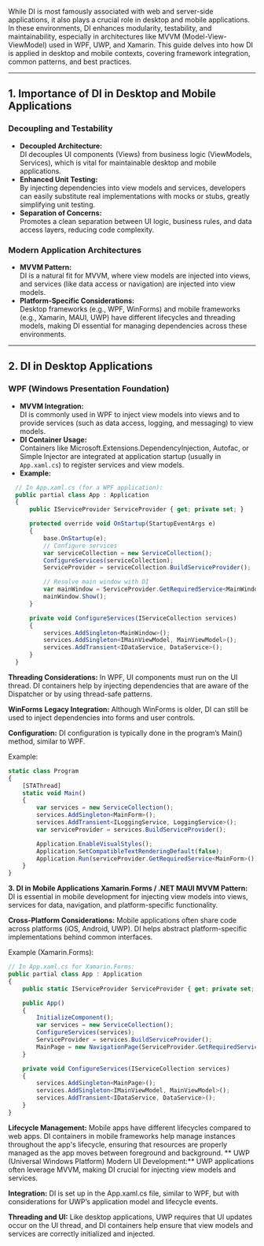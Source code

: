 While DI is most famously associated with web and server-side applications, it also plays a crucial role in desktop and mobile applications. In these environments, DI enhances modularity, testability, and maintainability, especially in architectures like MVVM (Model-View-ViewModel) used in WPF, UWP, and Xamarin. This guide delves into how DI is applied in desktop and mobile contexts, covering framework integration, common patterns, and best practices.

---

## 1. Importance of DI in Desktop and Mobile Applications

### Decoupling and Testability
- **Decoupled Architecture:**  
  DI decouples UI components (Views) from business logic (ViewModels, Services), which is vital for maintainable desktop and mobile applications.
- **Enhanced Unit Testing:**  
  By injecting dependencies into view models and services, developers can easily substitute real implementations with mocks or stubs, greatly simplifying unit testing.
- **Separation of Concerns:**  
  Promotes a clean separation between UI logic, business rules, and data access layers, reducing code complexity.

### Modern Application Architectures
- **MVVM Pattern:**  
  DI is a natural fit for MVVM, where view models are injected into views, and services (like data access or navigation) are injected into view models.
- **Platform-Specific Considerations:**  
  Desktop frameworks (e.g., WPF, WinForms) and mobile frameworks (e.g., Xamarin, MAUI, UWP) have different lifecycles and threading models, making DI essential for managing dependencies across these environments.

---

## 2. DI in Desktop Applications

### WPF (Windows Presentation Foundation)
- **MVVM Integration:**  
  DI is commonly used in WPF to inject view models into views and to provide services (such as data access, logging, and messaging) to view models.
- **DI Container Usage:**  
  Containers like Microsoft.Extensions.DependencyInjection, Autofac, or Simple Injector are integrated at application startup (usually in `App.xaml.cs`) to register services and view models.
- **Example:**
```typescript
  // In App.xaml.cs (for a WPF application):
  public partial class App : Application
  {
      public IServiceProvider ServiceProvider { get; private set; }

      protected override void OnStartup(StartupEventArgs e)
      {
          base.OnStartup(e);
          // Configure services
          var serviceCollection = new ServiceCollection();
          ConfigureServices(serviceCollection);
          ServiceProvider = serviceCollection.BuildServiceProvider();

          // Resolve main window with DI
          var mainWindow = ServiceProvider.GetRequiredService<MainWindow>();
          mainWindow.Show();
      }

      private void ConfigureServices(IServiceCollection services)
      {
          services.AddSingleton<MainWindow>();
          services.AddSingleton<IMainViewModel, MainViewModel>();
          services.AddTransient<IDataService, DataService>();
      }
  }
```

**Threading Considerations:**
In WPF, UI components must run on the UI thread. DI containers help by injecting dependencies that are aware of the Dispatcher or by using thread-safe patterns.

**WinForms**
**Legacy Integration:**
Although WinForms is older, DI can still be used to inject dependencies into forms and user controls.

**Configuration:**
DI configuration is typically done in the program’s Main() method, similar to WPF.

Example:

```typescript
static class Program
{
    [STAThread]
    static void Main()
    {
        var services = new ServiceCollection();
        services.AddSingleton<MainForm>();
        services.AddTransient<ILoggingService, LoggingService>();
        var serviceProvider = services.BuildServiceProvider();

        Application.EnableVisualStyles();
        Application.SetCompatibleTextRenderingDefault(false);
        Application.Run(serviceProvider.GetRequiredService<MainForm>());
    }
}
```

**3. DI in Mobile Applications
Xamarin.Forms / .NET MAUI
MVVM Pattern:**
DI is essential in mobile development for injecting view models into views, services for data, navigation, and platform-specific functionality.

**Cross-Platform Considerations:**
Mobile applications often share code across platforms (iOS, Android, UWP). DI helps abstract platform-specific implementations behind common interfaces.

Example (Xamarin.Forms):

```typescript
// In App.xaml.cs for Xamarin.Forms:
public partial class App : Application
{
    public static IServiceProvider ServiceProvider { get; private set; }

    public App()
    {
        InitializeComponent();
        var services = new ServiceCollection();
        ConfigureServices(services);
        ServiceProvider = services.BuildServiceProvider();
        MainPage = new NavigationPage(ServiceProvider.GetRequiredService<MainPage>());
    }

    private void ConfigureServices(IServiceCollection services)
    {
        services.AddSingleton<MainPage>();
        services.AddSingleton<IMainViewModel, MainViewModel>();
        services.AddTransient<IDataService, DataService>();
    }
}
```

**Lifecycle Management:**
Mobile apps have different lifecycles compared to web apps. DI containers in mobile frameworks help manage instances throughout the app's lifecycle, ensuring that resources are properly managed as the app moves between foreground and background.
**
UWP (Universal Windows Platform)
Modern UI Development:**
UWP applications often leverage MVVM, making DI crucial for injecting view models and services.

**Integration:**
DI is set up in the App.xaml.cs file, similar to WPF, but with considerations for UWP’s application model and lifecycle events.

**Threading and UI:**
Like desktop applications, UWP requires that UI updates occur on the UI thread, and DI containers help ensure that view models and services are correctly initialized and injected.